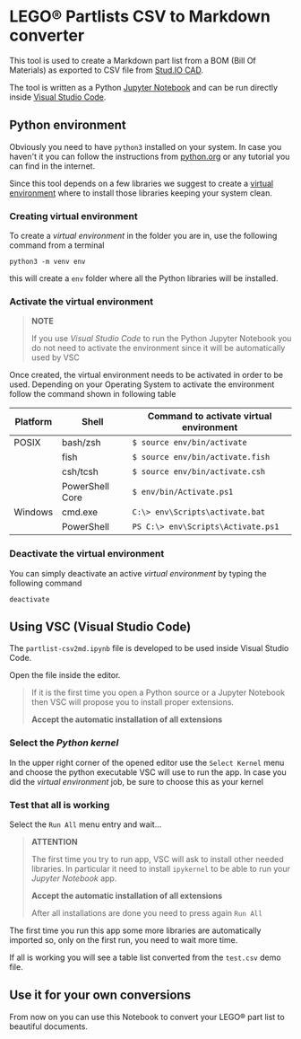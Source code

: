 # LEGO&reg; Partlists CSV to Markdown converter

This tool is used to create a Markdown part list from a BOM (Bill Of Materials) as
exported to CSV file from [Stud.IO CAD](https://www.bricklink.com/v3/studio/download.page).

The tool is written as a Python [Jupyter Notebook](https://jupyter.org) and can be run directly inside [Visual Studio Code](https://code.visualstudio.com).

## Python environment

Obviously you need to have `python3` installed on your system. In case you haven't it you can follow the instructions from [python.org](https://www.python.org) or any tutorial you can find in the internet.

Since this tool depends on a few libraries we suggest to create a [virtual environment](https://docs.python.org/3/library/venv.html) where to install those libraries keeping your system clean.

### Creating virtual environment

To create a _virtual environment_ in the folder you are in, use the following command from a terminal

``` (sh)
python3 -m venv env
```

this will create a `env` folder where all the Python libraries will be installed.

### Activate the virtual environment

> **NOTE**
>
> If you use _Visual Studio Code_ to run the Python Jupyter Notebook you do not need to activate the environment since it will be automatically used by VSC

Once created, the virtual environment needs to be activated in order to be used.
Depending on your Operating System to activate the environment follow the command shown in following table

| Platform | Shell | Command to activate virtual environment |
| -------- | ----- | --------------------------------------- |
| POSIX    | bash/zsh | `$ source env/bin/activate` |
|          | fish | `$ source env/bin/activate.fish` |
|          | csh/tcsh | `$ source env/bin/activate.csh` |
|          | PowerShell Core | `$ env/bin/Activate.ps1` |
| Windows  | cmd.exe | `C:\> env\Scripts\activate.bat` |
|          | PowerShell | `PS C:\> env\Scripts\Activate.ps1` |

### Deactivate the virtual environment

You can simply deactivate an active _virtual environment_ by typing the following command

```console
deactivate
```

## Using VSC (Visual Studio Code)

The `partlist-csv2md.ipynb` file is developed to be used inside Visual Studio Code.

Open the file inside the editor.

> If it is the first time you open a Python source or a Jupyter Notebook
> then VSC will propose you
> to install proper extensions.
>
> **Accept the automatic installation of all extensions**

### Select the _Python kernel_

In the upper right corner of the opened editor use the `Select Kernel` menu and choose the python executable VSC will use to run the app. In case you did the _virtual environment_ job, be sure to choose this as your kernel

### Test that all is working

Select the `Run All` menu entry and wait...

> **ATTENTION**
>
> The first time you try to run app, VSC will ask to install other needed libraries.
> In particular it need to install `ipykernel` to be able to run your _Jupyter Notebook_ app.
>
> **Accept the automatic installation of all extensions**
>
> After all installations are done you need to press again `Run All`

The first time you run this app some more libraries are automatically imported so, only on the first run, you need to wait more time.

If all is working you will see a table list converted from the `test.csv` demo file.

## Use it for your own conversions

From now on you can use this Notebook to convert your LEGO&reg; part list to beautiful documents.

<!-- EOF -->


